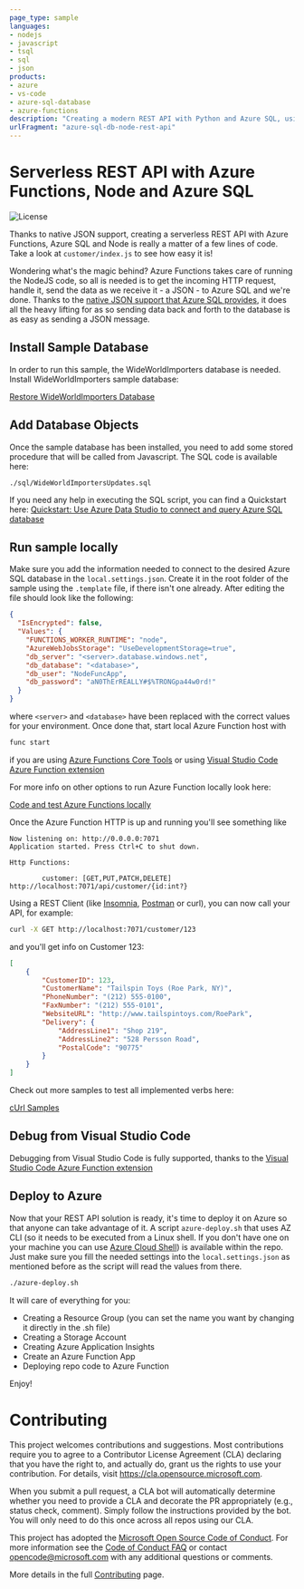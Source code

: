 ```yaml
---
page_type: sample
languages:
- nodejs
- javascript
- tsql
- sql
- json
products:
- azure
- vs-code
- azure-sql-database
- azure-functions
description: "Creating a modern REST API with Python and Azure SQL, using Flask and Visual Studio Code"
urlFragment: "azure-sql-db-node-rest-api"
---
```


# Serverless REST API with Azure Functions, Node and Azure SQL

![License](https://img.shields.io/badge/license-MIT-green.svg)

<!-- 
Guidelines on README format: https://review.docs.microsoft.com/help/onboard/admin/samples/concepts/readme-template?branch=master

Guidance on onboarding samples to docs.microsoft.com/samples: https://review.docs.microsoft.com/help/onboard/admin/samples/process/onboarding?branch=master

Taxonomies for products and languages: https://review.docs.microsoft.com/new-hope/information-architecture/metadata/taxonomies?branch=master
-->

Thanks to native JSON support, creating a serverless REST API with Azure Functions, Azure SQL and Node is really a matter of a few lines of code. Take a look at `customer/index.js` to see how easy it is!

Wondering what's the magic behind? Azure Functions takes care of running the NodeJS code, so all is needed is to get the incoming HTTP request, handle it, send the data as we receive it - a JSON - to Azure SQL and we're done. Thanks to the [native JSON support that Azure SQL provides](https://docs.microsoft.com/en-us/azure/sql-database/sql-database-json-features), it does all the heavy lifting for as so sending data back and forth to the database is as easy as sending a JSON message.

## Install Sample Database

In order to run this sample, the WideWorldImporters database is needed. Install WideWorldImporters sample database:

[Restore WideWorldImporters Database](https://github.com/yorek/azure-sql-db-samples#restore-wideworldimporters-database)

## Add Database Objects

Once the sample database has been installed, you need to add some stored procedure that will be called from Javascript. The SQL code is available here:

`./sql/WideWorldImportersUpdates.sql`

If you need any help in executing the SQL script, you can find a Quickstart here: [Quickstart: Use Azure Data Studio to connect and query Azure SQL database](https://docs.microsoft.com/en-us/sql/azure-data-studio/quickstart-sql-database)

## Run sample locally

Make sure you add the information needed to connect to the desired Azure SQL database in the `local.settings.json`. Create it in the root folder of the sample using the `.template` file, if there isn't one already. After editing the file should look like the following:

```json
{
  "IsEncrypted": false,
  "Values": {
    "FUNCTIONS_WORKER_RUNTIME": "node",
    "AzureWebJobsStorage": "UseDevelopmentStorage=true",
    "db_server": "<server>.database.windows.net",
    "db_database": "<database>",
    "db_user": "NodeFuncApp",
    "db_password": "aN0ThErREALLY#$%TRONGpa44w0rd!"
  }
}
```

where `<server>` and `<database>` have been replaced with the correct values for your environment. Once done that, start local Azure Function host with

```bash
func start
```

if you are using [Azure Functions Core Tools](https://www.npmjs.com/package/azure-functions-core-tools) or using [Visual Studio Code Azure Function extension](https://marketplace.visualstudio.com/items?itemName=ms-azuretools.vscode-azurefunctions)

For more info on other options to run Azure Function locally look here:

[Code and test Azure Functions locally](https://docs.microsoft.com/en-us/azure/azure-functions/functions-develop-local)

Once the Azure Function HTTP  is up and running you'll see something like

```text
Now listening on: http://0.0.0.0:7071
Application started. Press Ctrl+C to shut down.

Http Functions:

        customer: [GET,PUT,PATCH,DELETE] http://localhost:7071/api/customer/{id:int?}
```

Using a REST Client (like [Insomnia](https://insomnia.rest/), [Postman](https://www.getpostman.com/) or curl), you can now call your API, for example:

```bash
curl -X GET http://localhost:7071/customer/123
```

and you'll get info on Customer 123:

```json
[
    {
        "CustomerID": 123,
        "CustomerName": "Tailspin Toys (Roe Park, NY)",
        "PhoneNumber": "(212) 555-0100",
        "FaxNumber": "(212) 555-0101",
        "WebsiteURL": "http://www.tailspintoys.com/RoePark",
        "Delivery": {
            "AddressLine1": "Shop 219",
            "AddressLine2": "528 Persson Road",
            "PostalCode": "90775"
        }
    }
]
```

Check out more samples to test all implemented verbs here:

[cUrl Samples](./sample-usage.md)

## Debug from Visual Studio Code

Debugging from Visual Studio Code is fully supported, thanks to the [Visual Studio Code Azure Function extension](https://marketplace.visualstudio.com/items?itemName=ms-azuretools.vscode-azurefunctions)

## Deploy to Azure

Now that your REST API solution is ready, it's time to deploy it on Azure so that anyone can take advantage of it. A script `azure-deploy.sh` that uses AZ CLI (so it needs to be executed from a Linux shell. If you don't have one on your machine you can use [Azure Cloud Shell](https://azure.microsoft.com/en-us/features/cloud-shell)) is available within the repo. Just make sure you fill the needed settings into the `local.settings.json` as mentioned before as the script will read the values from there.

```bash
./azure-deploy.sh
```

It will care of everything for you:

- Creating a Resource Group (you can set the name you want by changing it directly in the .sh file)
- Creating a Storage Account
- Creating Azure Application Insights
- Create an Azure Function App
- Deploying repo code to Azure Function

Enjoy!

# Contributing 

This project welcomes contributions and suggestions.  Most contributions require you to agree to a
Contributor License Agreement (CLA) declaring that you have the right to, and actually do, grant us
the rights to use your contribution. For details, visit https://cla.opensource.microsoft.com.

When you submit a pull request, a CLA bot will automatically determine whether you need to provide
a CLA and decorate the PR appropriately (e.g., status check, comment). Simply follow the instructions
provided by the bot. You will only need to do this once across all repos using our CLA.

This project has adopted the [Microsoft Open Source Code of Conduct](https://opensource.microsoft.com/codeofconduct/).
For more information see the [Code of Conduct FAQ](https://opensource.microsoft.com/codeofconduct/faq/) or
contact [opencode@microsoft.com](mailto:opencode@microsoft.com) with any additional questions or comments.

More details in the full [Contributing](./CONTRIBUTING.md) page.
